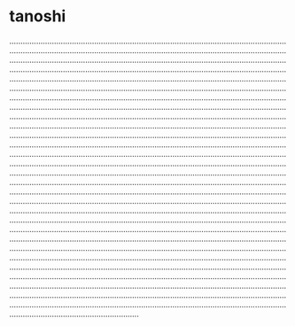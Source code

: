 # tanoshi

......................................................................................................................................................................................................................................................................................................................................................................................................................................................................................................................................................................................................................................................................................................................................................................................................................................................................................................................................................................................................................................................................................................................................................................................................................................................................................................................................................................................................................................................................................................................................................................................................................................................................................................................................................................................................................................................................................................................................................................................................................................................................................................................................................................................................................................................................................................................................................................................................................................................................................................................................................................................................................................................................................................................................................................................................................................................................................................................................................................................................................................................................................................................................................................................................................................................................................................................................................................................................................................................................................................................................................................................................................................................................................................................................................................................................
